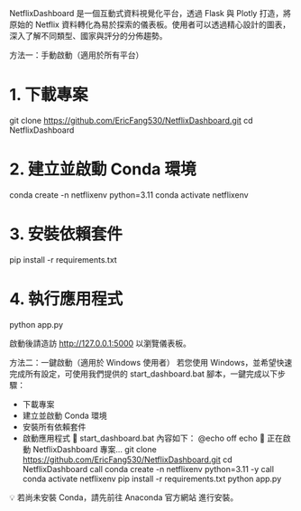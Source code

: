 NetflixDashboard 是一個互動式資料視覺化平台，透過 Flask 與 Plotly 打造，將原始的 Netflix 資料轉化為易於探索的儀表板。使用者可以透過精心設計的圖表，深入了解不同類型、國家與評分的分佈趨勢。

方法一：手動啟動（適用於所有平台）

# 1. 下載專案
git clone https://github.com/EricFang530/NetflixDashboard.git
cd NetflixDashboard

# 2. 建立並啟動 Conda 環境
conda create -n netflixenv python=3.11
conda activate netflixenv

# 3. 安裝依賴套件
pip install -r requirements.txt

# 4. 執行應用程式
python app.py

啟動後請造訪 http://127.0.0.1:5000 以瀏覽儀表板。

方法二：一鍵啟動（適用於 Windows 使用者）
若您使用 Windows，並希望快速完成所有設定，可使用我們提供的 start_dashboard.bat 腳本，一鍵完成以下步驟：
- 下載專案
- 建立並啟動 Conda 環境
- 安裝所有依賴套件
- 啟動應用程式
📄 start_dashboard.bat 內容如下：
@echo off
echo 🚀 正在啟動 NetflixDashboard 專案...
git clone https://github.com/EricFang530/NetflixDashboard.git
cd NetflixDashboard
call conda create -n netflixenv python=3.11 -y
call conda activate netflixenv
pip install -r requirements.txt
python app.py


💡 若尚未安裝 Conda，請先前往 Anaconda 官方網站 進行安裝。


